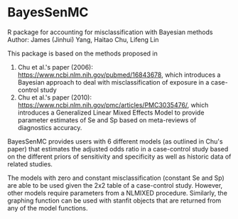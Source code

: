# BayesSenMC
R package for accounting for misclassification with Bayesian methods
Author: James (Jinhui) Yang, Haitao Chu, Lifeng Lin

This package is based on the methods proposed in 
1) Chu et al.'s paper (2006): https://www.ncbi.nlm.nih.gov/pubmed/16843678, which introduces a Bayesian approach to deal with misclassification of exposure in a case-control study
2) Chu et al.'s paper (2010): https://www.ncbi.nlm.nih.gov/pmc/articles/PMC3035476/, which introduces a Generalized Linear Mixed Effects Model to provide parameter estimates of Se and Sp based on meta-reviews of diagnostics accuracy.

BayesSenMC provides users with 6 different models (as outlined in Chu's paper) that estimates the adjusted odds ratio in a case-control study based on the different priors of sensitivity and specificity as well as historic data of related studies. 

The models with zero and constant misclassification (constant Se and Sp) are able to be used given the 2x2 table of a case-control study. However, other models require parameters from a NLMIXED procedure. Similarly, the graphing function can be used with stanfit objects that are returned from any of the model functions.
